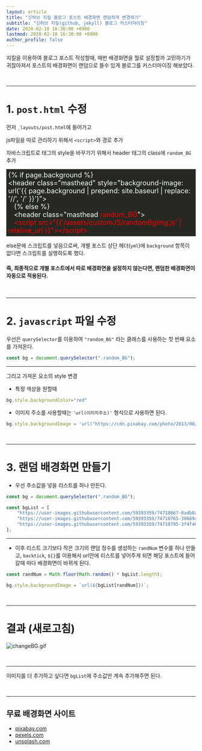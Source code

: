 ```yaml
---
layout: article
title: "깃허브 지킬 블로그 포스트 배경화면 랜덤하게 변경하기"
subtitle: "깃허브 지킬(github, jekyll) 블로그 커스터마이징"
date: 2020-02-18 16:30:00 +0900
lastmod: 2020-02-18 16:30:00 +0900
author_profile: false
---
```


지킬을 이용하여 블로그 포스트 작성할때, 매번 배경화면을 뭘로 설정할까 고민하기가 귀찮아져서 포스트의 배경화면이 랜덤으로 뜰수 있게 블로그를 커스터마이징 해보았다.

<br/>

---

# 1. `post.html` 수정

먼저 `_layouts/post.html`에 들어가고

js파일을 따로 관리하기 위해서 `<script>`와 경로 추가

자바스크립트로 태그의 style을 바꾸기기 위해서 header 태그의 class에 `random_BG` 추가

<div style="background-color:#272822; padding:5px; color:#f1ffff; font-size:18px;">
&#123;&#37; if page.background &#37;&#125;<br/>
&#60;header class="masthead" style="background-image: url('&#123;&#123; page.background | prepend: site.baseurl | replace: '//', '/' &#125;&#125;')"&#62;<br/>
&#160;&#160;  &#123;&#37; else &#37;&#125;<br/>
&#160;&#160;  &#60;header class="masthead <span style="color:red">random_BG</span>"&#62;<br/>
<span style="color:red">&#160;&#160;  &#60;script src="&#123;&#123;'/assets/customJS/randomBgImg.js' | relative_url &#125;&#125;"&#62;&#60;/script&#62;</span>
</div>

else문에 스크립트를 넣음으로써, 개별 포스트 상단 헤더(`yml`)에 `background` 항목이 없다면 스크립트를 실행하도록 했다.

#### 즉, 최종적으로 개별 포스트에서 따로 배경화면을 설정하지 않는다면, 랜덤한 배경화면이 자동으로 적용된다.

<br/>

---

# 2. `javascript` 파일 수정

우선은 `querySelector`를 이용하여 `"random_BG"` 라는 클래스를 사용하는 첫 번째 요소를 가져온다.

```js
const bg = document.querySelector(".random_BG");
```

---

그리고 가져온 요소의 style 변경

- 특정 색상을 원할때
```js
bg.style.backgroundColor="red"
```

- 이미지 주소를 사용할때는 `'url(이미지주소)'` 형식으로 사용하면 된다.
```js
bg.style.backgroundImage = 'url("https://cdn.pixabay.com/photo/2013/08/28/12/03/plumage-176723_960_720.jpg")';
```

<br/>

---

# 3. 랜덤 배경화면 만들기

- 우선 주소값을 넣을 리스트를 하나 만든다.

```js
const bg = document.querySelector(".random_BG");

const bgList = [
    "https://user-images.githubusercontent.com/59393359/74718667-0adb8a80-5276-11ea-8bc3-0e36c67cf28a.jpg",
    "https://user-images.githubusercontent.com/59393359/74718765-30689400-5276-11ea-8a91-dd7ce797074b.jpg",
    "https://user-images.githubusercontent.com/59393359/74718795-3f4f4680-5276-11ea-9f52-58bb99cb2db0.jpg"
];
```

---

- 이후 리스트 크기보다 작은 크기의 랜덤 정수를 생성하는 `randNum` 변수를 하나 만들고, `backtick`, `${}`를 이용해서 url안에 리스트를 넣어주게 되면 해당 포스트에 들어갈때 마다 배경화면이 바뀌게 된다.

```js
const randNum = Math.floor(Math.random() * bgList.length);

bg.style.backgroundImage = `url(${bgList[randNum]})`;
```

<br/>

---

# 결과 (새로고침)

![changeBG.gif](https://user-images.githubusercontent.com/59393359/74720122-9d7d2900-5278-11ea-9683-be4098a74a21.gif)

<br/>

---

이미지를 더 추가하고 싶다면 `bgList`에 주소값만 계속 추가해주면 된다.

<br/>

---

## 무료 배경화면 사이트

- [pixabay.com](https://pixabay.com/ko/)
- [pexels.com](https://www.pexels.com/)
- [unsplash.com](https://unsplash.com/)

<br/>